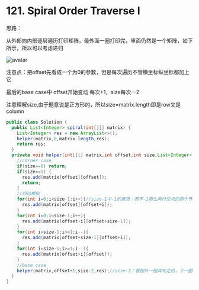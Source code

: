 # 121. Spiral Order Traverse I

思路：

从外部向内部逐层遍历打印矩阵，最外面一圈打印完，里面仍然是一个矩阵，如下所示，所以可以考虑递归

![avatar](https://pic.leetcode-cn.com/6936cb00971072cf40e96462e782aa47563fa4b24831d72749699c8fd9af7255-%E8%9E%BA%E6%97%8B%E7%9F%A9%E9%98%B5.JPG)

注意点：把offset先看成一个为0的参数，但是每次遍历不管横坐标纵坐标都加上它

最后的base case中 offset开始变动 每次+1，size每次—2

注意理解size,由于题意说是正方形的，所以size=matrix.length即是row又是column

```java
public class Solution {
  public List<Integer> spiral(int[][] matrix) {
    List<Integer> res = new ArrayList<>();
    helper(matrix,0,matrix.length,res);
    return res;
  }
  private void helper(int[][] matrix,int offset,int size,List<Integer> res){
    //corner case
    if(size==0) return;
    if(size==1) {
      res.add(matrix[offset][offset]); 
      return;
    }
    //四边模拟
    for(int i=0;i<size-1;i++){//size-1中-1的意思：若不-1那么两行交点的那个节点会重复添加两次
      res.add(matrix[offset][offset+i]);
    }
    for(int i=0;i<size-1;i++){
      res.add(matrix[offset+i][offset+size-1]);
    }
    for(int i=size-1;i>=1;i--){
      res.add(matrix[offset+size-1][offset+i]);
    }
    for(int i=size-1;i>=1;i--){
      res.add(matrix[offset+i][offset]);
    }
    //base case
    helper(matrix,offset+1,size-2,res);//size-2：看图片一圈弄完之后，下一圈的话长度就减去2了
  }
}

